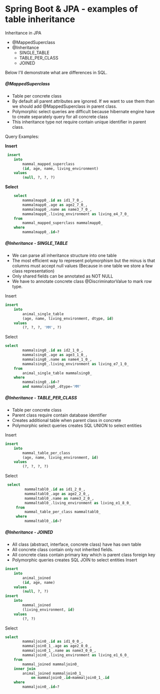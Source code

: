 # Spring Boot & JPA - examples of table inheritance

Inheritance in JPA
* @MappedSuperclass
* @Inheritance
  - SINGLE_TABLE
  - TABLE_PER_CLASS
  - JOINED

Below I'll demonstrate what are differences in SQL.

##### @MappedSuperclass

* Table per concrete class
* By default all parent attributes are ignored. If we want to use them than we should add @MappedSuperclass in parent class.
* Polymorphic select queries are difficult because hibernate engine have to create separately query for all concrete class
* This inheritance type not require contain unique identifier in parent class.

Query Examples:

<b>Insert</b>
```sql
 insert 
    into
        mammal_mapped_superclass
        (id, age, name, living_environment) 
    values
        (null, ?, ?, ?)
```

<b>Select</b>
```sql
    select
        mammalmapp0_.id as id1_7_0_,
        mammalmapp0_.age as age2_7_0_,
        mammalmapp0_.name as name3_7_0_,
        mammalmapp0_.living_environment as living_e4_7_0_ 
    from
        mammal_mapped_superclass mammalmapp0_ 
    where
        mammalmapp0_.id=?
```

##### @Inheritance - SINGLE_TABLE

* We can parse all inheritance structure into one table
* The most efficient way to represent polymorphism but the minus is that columns must accept null values (Because in one table we store a few class representation)
* Only shared fields can be annotated as NOT NULL
* We have to annotate concrete class @DiscriminatorValue to mark row type.

Insert
```sql
insert 
    into
        animal_single_table
        (age, name, living_environment, dtype, id) 
    values
        (?, ?, ?, 'MM', ?)
```

Select
```sql
select
        mammalsing0_.id as id2_1_0_,
        mammalsing0_.age as age3_1_0_,
        mammalsing0_.name as name4_1_0_,
        mammalsing0_.living_environment as living_e7_1_0_ 
    from
        animal_single_table mammalsing0_ 
    where
        mammalsing0_.id=? 
        and mammalsing0_.dtype='MM'
```
##### @Inheritance - TABLE_PER_CLASS

* Table per concrete class
* Parent class require contain database identifier
* Creates additional table when parent class in concrete
* Polymorphic select queries creates SQL UNION to select entities

Insert
```sql
insert 
    into
        mammal_table_per_class
        (age, name, living_environment, id) 
    values
        (?, ?, ?, ?)
```

Select
```sql
 select
         mammaltabl0_.id as id1_2_0_,
         mammaltabl0_.age as age2_2_0_,
         mammaltabl0_.name as name3_2_0_,
         mammaltabl0_.living_environment as living_e1_8_0_ 
     from
         mammal_table_per_class mammaltabl0_ 
     where
         mammaltabl0_.id=?
```

##### @Inheritance - JOINED

* All class (abstract, interface, concrete class) have has own table
* All concrete class contain only not inherited fields.
* All concrete class contain primary key which is parent class foreign key
* Polymorphic queries creates SQL JOIN to select entities
Insert
```sql
insert 
    into
        animal_joined
        (id, age, name) 
    values
        (null, ?, ?)
insert 
    into
        mammal_joined
        (living_environment, id) 
    values
        (?, ?)
```

Select
```sql
select
        mammaljoin0_.id as id1_0_0_,
        mammaljoin0_1_.age as age2_0_0_,
        mammaljoin0_1_.name as name3_0_0_,
        mammaljoin0_.living_environment as living_e1_6_0_ 
    from
        mammal_joined mammaljoin0_ 
    inner join
        animal_joined mammaljoin0_1_ 
            on mammaljoin0_.id=mammaljoin0_1_.id 
    where
        mammaljoin0_.id=?
```